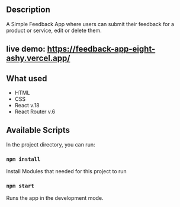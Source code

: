 ## Description

A Simple Feedback App where users can submit their feedback for a product or
service, edit or delete them.

## live demo: https://feedback-app-eight-ashy.vercel.app/

## What used

- HTML
- CSS
- React v.18
- React Router v.6

## Available Scripts

In the project directory, you can run:

### `npm install`

Install Modules that needed for this project to run

### `npm start`

Runs the app in the development mode.
